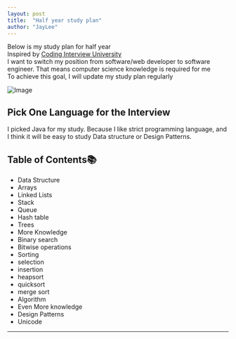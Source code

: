 ```yaml
---
layout: post
title:  "Half year study plan"
author: "JayLee"
---
```


Below is my study plan for half year  
Inspired by [Coding Interview University][cid]  
I want to switch my position from software/web developer to software engineer. That means computer science knowledge is required for me  
To achieve this goal, I will update my study plan regularly

![Image][laptop]

## Pick One Language for the Interview
I picked Java for my study. Because I like strict programming language, and I think it will be easy to study Data structure or Design Patterns.

## Table of Contents:books:
* Data Structure
 * Arrays
 * Linked Lists
 * Stack
 * Queue
 * Hash table
 * Trees
* More Knowledge
 * Binary search
 * Bitwise operations
* Sorting
 * selection
 * insertion
 * heapsort
 * quicksort
 * merge sort
* Algorithm
* Even More knowledge
 * Design Patterns
 * Unicode

 ---

[cid]: https://github.com/jwasham/coding-interview-university
[laptop]:https://www.calebcurry.com/wp-content/uploads/2018/11/work-731198_1920.jpg

